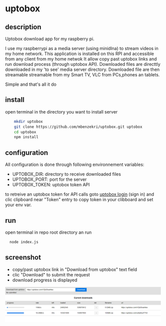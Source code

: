 # uptobox

## description

Uptobox download app for my raspberry pi.

I use my raspberrypi as a media server (using minidlna) to stream videos in my home network.
This application is installed on this RPI and accessible from any client from my home netwok
It allow copy past uptobox links and run download process (through uptobox API).
Downloaded files are directtly downloaded in my 'to see' media server directory.
Downloaded file are then streamable streamable from my Smart TV, VLC from PCs,phones an tablets.

Simple and that's all it do

## install

open terminal in the directory you want to install server

```bash
    mkdir uptobox
    git clone https://github.com/mbenzekri/uptobox.git uptobox
    cd uptobox
    npm install
```

## configuration

All configuration is done through following environnement variables:

- UPTOBOX_DIR: directory to receive downloaded files
- UPTOBOX_PORT: port for the server
- UPTOBOX_TOKEN: uptobox token API

to retreive an uptobox token for API calls goto [uptobox login](https://uptobox.com/my_account "uptobox login") (sign in)
and clic clipboard near "Token" entry to copy token in your clibboard and set your env var.

## run

open terminal in repo root directory an run

```bash
  node index.js
```

</pre>

## screenshot

- copy/past uptobox link in "Download from uptobox" text field 
- clic "Download" to submit the request
- download progress is displayed

![app screenshot](./site/screenshot.png  "app screenshot" )

